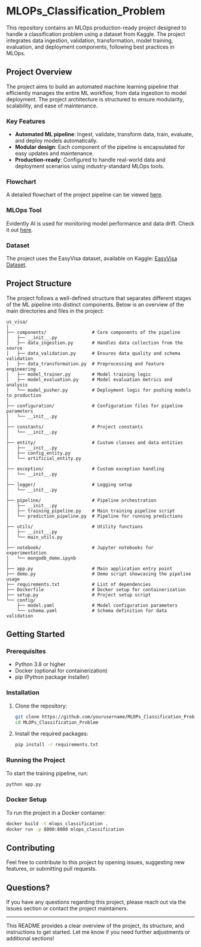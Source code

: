 # MLOPs_Classification_Problem

This repository contains an MLOps production-ready project designed to handle a classification problem using a dataset from Kaggle. The project integrates data ingestion, validation, transformation, model training, evaluation, and deployment components, following best practices in MLOps.

## Project Overview

The project aims to build an automated machine learning pipeline that efficiently manages the entire ML workflow, from data ingestion to model deployment. The project architecture is structured to ensure modularity, scalability, and ease of maintenance.

### Key Features

- **Automated ML pipeline**: Ingest, validate, transform data, train, evaluate, and deploy models automatically.
- **Modular design**: Each component of the pipeline is encapsulated for easy updates and maintenance.
- **Production-ready**: Configured to handle real-world data and deployment scenarios using industry-standard MLOps tools.

### Flowchart

A detailed flowchart of the project pipeline can be viewed [here](https://whimsical.com/).

### MLOps Tool

Evidently AI is used for monitoring model performance and data drift. Check it out [here](https://evidentlyai.com/).

### Dataset

The project uses the EasyVisa dataset, available on Kaggle: [EasyVisa Dataset](https://www.kaggle.com/datasets/moro23/easyvisa-dataset).

## Project Structure

The project follows a well-defined structure that separates different stages of the ML pipeline into distinct components. Below is an overview of the main directories and files in the project:

```
us_visa/
│
├── components/                 # Core components of the pipeline
│   ├── __init__.py
│   ├── data_ingestion.py       # Handles data collection from the source
│   ├── data_validation.py      # Ensures data quality and schema validation
│   ├── data_transformation.py  # Preprocessing and feature engineering
│   ├── model_trainer.py        # Model training logic
│   ├── model_evaluation.py     # Model evaluation metrics and analysis
│   └── model_pusher.py         # Deployment logic for pushing models to production
│
├── configuration/              # Configuration files for pipeline parameters
│   └── __init__.py
│
├── constants/                  # Project constants
│   └── __init__.py
│
├── entity/                     # Custom classes and data entities
│   ├── __init__.py
│   ├── config_entity.py
│   └── artificial_entity.py
│
├── exception/                  # Custom exception handling
│   └── __init__.py
│
├── logger/                     # Logging setup
│   └── __init__.py
│
├── pipeline/                   # Pipeline orchestration
│   ├── __init__.py
│   ├── training_pipeline.py    # Main training pipeline script
│   └── prediction_pipeline.py  # Pipeline for running predictions
│
├── utils/                      # Utility functions
│   ├── __init__.py
│   └── main_utils.py
│
├── notebook/                   # Jupyter notebooks for experimentation
│   └── mongodb_demo.ipynb
│
├── app.py                      # Main application entry point
├── demo.py                     # Demo script showcasing the pipeline usage
├── requirements.txt            # List of dependencies
├── Dockerfile                  # Docker setup for containerization
├── setup.py                    # Project setup script
└── config/
    ├── model.yaml              # Model configuration parameters
    └── schema.yaml             # Schema definition for data validation
```

## Getting Started

### Prerequisites

- Python 3.8 or higher
- Docker (optional for containerization)
- pip (Python package installer)

### Installation

1. Clone the repository:
   ```bash
   git clone https://github.com/yourusername/MLOPs_Classification_Problem.git
   cd MLOPs_Classification_Problem
   ```
2. Install the required packages:
   ```bash
   pip install -r requirements.txt
   ```

### Running the Project

To start the training pipeline, run:

```bash
python app.py
```

### Docker Setup

To run the project in a Docker container:

```bash
docker build -t mlops_classification .
docker run -p 8000:8000 mlops_classification
```

## Contributing

Feel free to contribute to this project by opening issues, suggesting new features, or submitting pull requests.

## Questions?

If you have any questions regarding this project, please reach out via the Issues section or contact the project maintainers.

---

This README provides a clear overview of the project, its structure, and instructions to get started. Let me know if you need further adjustments or additional sections!
